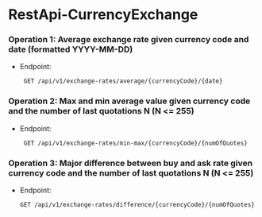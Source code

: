 # RestApi-CurrencyExchange

### Operation 1: Average exchange rate given currency code and date (formatted YYYY-MM-DD)
   * Endpoint:
        
          GET /api/v1/exchange-rates/average/{currencyCode}/{date}

### Operation 2: Max and min average value given currency code and the number of last quotations N (N <= 255)
  * Endpoint: 
   
         GET /api/v1/exchange-rates/min-max/{currencyCode}/{numOfQuotes}

### Operation 3: Major difference between buy and ask rate given currency code and the number of last quotations N (N <= 255)
   * Endpoint: 
   
         GET /api/v1/exchange-rates/difference/{currencyCode}/{numOfQuotes}
